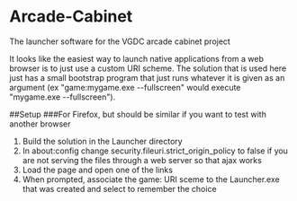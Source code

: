 # Arcade-Cabinet
The launcher software for the VGDC arcade cabinet project

It looks like the easiest way to launch native applications from a web browser is to just use a custom URI scheme. The solution that is used here just has a small bootstrap program that just runs whatever it is given as an argument (ex "game:mygame.exe --fullscreen" would execute "mygame.exe --fullscreen").

##Setup
###For Firefox, but should be similar if you want to test with another browser
1. Build the solution in the Launcher directory
2. In about:config change security.fileuri.strict_origin_policy to false if you are not serving the files through a web server so that ajax works
3. Load the page and open one of the links
4. When prompted, associate the game: URI sceme to the Launcher.exe that was created and select to remember the choice